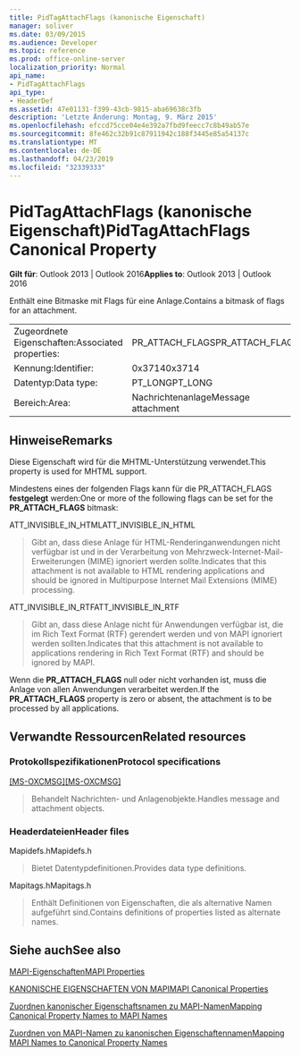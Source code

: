 ```yaml
---
title: PidTagAttachFlags (kanonische Eigenschaft)
manager: soliver
ms.date: 03/09/2015
ms.audience: Developer
ms.topic: reference
ms.prod: office-online-server
localization_priority: Normal
api_name:
- PidTagAttachFlags
api_type:
- HeaderDef
ms.assetid: 47e01131-f399-43cb-9815-aba69638c3fb
description: 'Letzte Änderung: Montag, 9. März 2015'
ms.openlocfilehash: efccd75cce04e4e392a7fbd9feecc7c8b49ab57e
ms.sourcegitcommit: 8fe462c32b91c87911942c188f3445e85a54137c
ms.translationtype: MT
ms.contentlocale: de-DE
ms.lasthandoff: 04/23/2019
ms.locfileid: "32339333"
---
```

# <a name="pidtagattachflags-canonical-property"></a><span data-ttu-id="cdcdc-103">PidTagAttachFlags (kanonische Eigenschaft)</span><span class="sxs-lookup"><span data-stu-id="cdcdc-103">PidTagAttachFlags Canonical Property</span></span>

  
  
<span data-ttu-id="cdcdc-104">**Gilt für**: Outlook 2013 | Outlook 2016</span><span class="sxs-lookup"><span data-stu-id="cdcdc-104">**Applies to**: Outlook 2013 | Outlook 2016</span></span> 
  
<span data-ttu-id="cdcdc-105">Enthält eine Bitmaske mit Flags für eine Anlage.</span><span class="sxs-lookup"><span data-stu-id="cdcdc-105">Contains a bitmask of flags for an attachment.</span></span> 
  
|||
|:-----|:-----|
|<span data-ttu-id="cdcdc-106">Zugeordnete Eigenschaften:</span><span class="sxs-lookup"><span data-stu-id="cdcdc-106">Associated properties:</span></span>  <br/> |<span data-ttu-id="cdcdc-107">PR_ATTACH_FLAGS</span><span class="sxs-lookup"><span data-stu-id="cdcdc-107">PR_ATTACH_FLAGS</span></span>  <br/> |
|<span data-ttu-id="cdcdc-108">Kennung:</span><span class="sxs-lookup"><span data-stu-id="cdcdc-108">Identifier:</span></span>  <br/> |<span data-ttu-id="cdcdc-109">0x3714</span><span class="sxs-lookup"><span data-stu-id="cdcdc-109">0x3714</span></span>  <br/> |
|<span data-ttu-id="cdcdc-110">Datentyp:</span><span class="sxs-lookup"><span data-stu-id="cdcdc-110">Data type:</span></span>  <br/> |<span data-ttu-id="cdcdc-111">PT_LONG</span><span class="sxs-lookup"><span data-stu-id="cdcdc-111">PT_LONG</span></span>  <br/> |
|<span data-ttu-id="cdcdc-112">Bereich:</span><span class="sxs-lookup"><span data-stu-id="cdcdc-112">Area:</span></span>  <br/> |<span data-ttu-id="cdcdc-113">Nachrichtenanlage</span><span class="sxs-lookup"><span data-stu-id="cdcdc-113">Message attachment</span></span>  <br/> |
   
## <a name="remarks"></a><span data-ttu-id="cdcdc-114">Hinweise</span><span class="sxs-lookup"><span data-stu-id="cdcdc-114">Remarks</span></span>

<span data-ttu-id="cdcdc-115">Diese Eigenschaft wird für die MHTML-Unterstützung verwendet.</span><span class="sxs-lookup"><span data-stu-id="cdcdc-115">This property is used for MHTML support.</span></span> 
  
<span data-ttu-id="cdcdc-116">Mindestens eines der folgenden Flags kann für die PR_ATTACH_FLAGS **festgelegt** werden:</span><span class="sxs-lookup"><span data-stu-id="cdcdc-116">One or more of the following flags can be set for the **PR_ATTACH_FLAGS** bitmask:</span></span> 
  
<span data-ttu-id="cdcdc-117">ATT_INVISIBLE_IN_HTML</span><span class="sxs-lookup"><span data-stu-id="cdcdc-117">ATT_INVISIBLE_IN_HTML</span></span> 
  
> <span data-ttu-id="cdcdc-118">Gibt an, dass diese Anlage für HTML-Renderinganwendungen nicht verfügbar ist und in der Verarbeitung von Mehrzweck-Internet-Mail-Erweiterungen (MIME) ignoriert werden sollte.</span><span class="sxs-lookup"><span data-stu-id="cdcdc-118">Indicates that this attachment is not available to HTML rendering applications and should be ignored in Multipurpose Internet Mail Extensions (MIME) processing.</span></span> 
    
<span data-ttu-id="cdcdc-119">ATT_INVISIBLE_IN_RTF</span><span class="sxs-lookup"><span data-stu-id="cdcdc-119">ATT_INVISIBLE_IN_RTF</span></span> 
  
> <span data-ttu-id="cdcdc-120">Gibt an, dass diese Anlage nicht für Anwendungen verfügbar ist, die im Rich Text Format (RTF) gerendert werden und von MAPI ignoriert werden sollten.</span><span class="sxs-lookup"><span data-stu-id="cdcdc-120">Indicates that this attachment is not available to applications rendering in Rich Text Format (RTF) and should be ignored by MAPI.</span></span>
    
<span data-ttu-id="cdcdc-121">Wenn die **PR_ATTACH_FLAGS** null oder nicht vorhanden ist, muss die Anlage von allen Anwendungen verarbeitet werden.</span><span class="sxs-lookup"><span data-stu-id="cdcdc-121">If the **PR_ATTACH_FLAGS** property is zero or absent, the attachment is to be processed by all applications.</span></span> 
  
## <a name="related-resources"></a><span data-ttu-id="cdcdc-122">Verwandte Ressourcen</span><span class="sxs-lookup"><span data-stu-id="cdcdc-122">Related resources</span></span>

### <a name="protocol-specifications"></a><span data-ttu-id="cdcdc-123">Protokollspezifikationen</span><span class="sxs-lookup"><span data-stu-id="cdcdc-123">Protocol specifications</span></span>

<span data-ttu-id="cdcdc-124">[[MS-OXCMSG]](https://msdn.microsoft.com/library/7fd7ec40-deec-4c06-9493-1bc06b349682%28Office.15%29.aspx)</span><span class="sxs-lookup"><span data-stu-id="cdcdc-124">[[MS-OXCMSG]](https://msdn.microsoft.com/library/7fd7ec40-deec-4c06-9493-1bc06b349682%28Office.15%29.aspx)</span></span>
  
> <span data-ttu-id="cdcdc-125">Behandelt Nachrichten- und Anlagenobjekte.</span><span class="sxs-lookup"><span data-stu-id="cdcdc-125">Handles message and attachment objects.</span></span>
    
### <a name="header-files"></a><span data-ttu-id="cdcdc-126">Headerdateien</span><span class="sxs-lookup"><span data-stu-id="cdcdc-126">Header files</span></span>

<span data-ttu-id="cdcdc-127">Mapidefs.h</span><span class="sxs-lookup"><span data-stu-id="cdcdc-127">Mapidefs.h</span></span>
  
> <span data-ttu-id="cdcdc-128">Bietet Datentypdefinitionen.</span><span class="sxs-lookup"><span data-stu-id="cdcdc-128">Provides data type definitions.</span></span>
    
<span data-ttu-id="cdcdc-129">Mapitags.h</span><span class="sxs-lookup"><span data-stu-id="cdcdc-129">Mapitags.h</span></span>
  
> <span data-ttu-id="cdcdc-130">Enthält Definitionen von Eigenschaften, die als alternative Namen aufgeführt sind.</span><span class="sxs-lookup"><span data-stu-id="cdcdc-130">Contains definitions of properties listed as alternate names.</span></span>
    
## <a name="see-also"></a><span data-ttu-id="cdcdc-131">Siehe auch</span><span class="sxs-lookup"><span data-stu-id="cdcdc-131">See also</span></span>



[<span data-ttu-id="cdcdc-132">MAPI-Eigenschaften</span><span class="sxs-lookup"><span data-stu-id="cdcdc-132">MAPI Properties</span></span>](mapi-properties.md)
  
[<span data-ttu-id="cdcdc-133">KANONISCHE EIGENSCHAFTEN VON MAPI</span><span class="sxs-lookup"><span data-stu-id="cdcdc-133">MAPI Canonical Properties</span></span>](mapi-canonical-properties.md)
  
[<span data-ttu-id="cdcdc-134">Zuordnen kanonischer Eigenschaftsnamen zu MAPI-Namen</span><span class="sxs-lookup"><span data-stu-id="cdcdc-134">Mapping Canonical Property Names to MAPI Names</span></span>](mapping-canonical-property-names-to-mapi-names.md)
  
[<span data-ttu-id="cdcdc-135">Zuordnen von MAPI-Namen zu kanonischen Eigenschaftennamen</span><span class="sxs-lookup"><span data-stu-id="cdcdc-135">Mapping MAPI Names to Canonical Property Names</span></span>](mapping-mapi-names-to-canonical-property-names.md)

